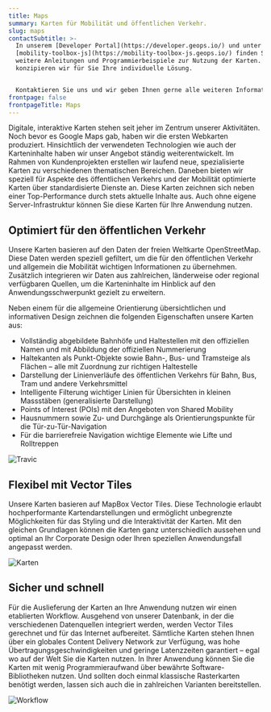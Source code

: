 ```yaml
---
title: Maps
summary: Karten für Mobilität und öffentlichen Verkehr.
slug: maps
contactSubtitle: >-
  In unserem [Developer Portal](https://developer.geops.io/) und unter
  [mobility-toolbox-js](https://mobility-toolbox-js.geops.io/) finden Sie
  weitere Anleitungen und Programmierbeispiele zur Nutzung der Karten. Gern
  konzipieren wir für Sie Ihre individuelle Lösung.


  Kontaktieren Sie uns und wir geben Ihnen gerne alle weiteren Informationen.
frontpage: false
frontpageTitle: Maps
---
```

Digitale, interaktive Karten stehen seit jeher im Zentrum unserer Aktivitäten. Noch bevor es Google Maps gab, haben wir die ersten Webkarten produziert. Hinsichtlich der verwendeten Technologien wie auch der Karteninhalte haben wir unser Angebot ständig weiterentwickelt. Im Rahmen von Kundenprojekten erstellen wir laufend neue, spezialisierte Karten zu verschiedenen thematischen Bereichen. Daneben bieten wir speziell für Aspekte des öffentlichen Verkehrs und der Mobilität optimierte Karten über standardisierte Dienste an. Diese Karten zeichnen sich neben einer Top-Performance durch stets aktuelle Inhalte aus. Auch ohne eigene Server-Infrastruktur können Sie diese Karten für Ihre Anwendung nutzen. 

## Optimiert für den öffentlichen Verkehr

Unsere Karten basieren auf den Daten der freien Weltkarte OpenStreetMap. Diese Daten werden speziell gefiltert, um die für den öffentlichen Verkehr und allgemein die Mobilität wichtigen Informationen zu übernehmen. Zusätzlich integrieren wir Daten aus zahlreichen, länderweise oder regional verfügbaren Quellen, um die Karteninhalte im Hinblick auf den Anwendungsschwerpunkt gezielt zu erweitern. 

Neben einem für die allgemeine Orientierung übersichtlichen und informativen Design zeichnen die folgenden Eigenschaften unsere Karten aus:

* Vollständig abgebildete Bahnhöfe und Haltestellen mit den offiziellen Namen und mit Abbildung der offiziellen Nummerierung 
* Haltekanten als Punkt-Objekte sowie Bahn-, Bus- und Tramsteige als Flächen – alle mit Zuordnung zur richtigen Haltestelle
* Darstellung der Linienverläufe des öffentlichen Verkehrs für Bahn, Bus, Tram und andere Verkehrsmittel
* Intelligente Filterung wichtiger Linien für Übersichten in kleinen Massstäben (generalisierte Darstellung)
* Points of Interest (POIs) mit den Angeboten von Shared Mobility
* Hausnummern sowie Zu- und Durchgänge als Orientierungspunkte für die Tür-zu-Tür-Navigation 
* Für die barrierefreie Navigation wichtige Elemente wie Lifte und Rolltreppen

![Travic](/images/solution/maps/travic_k.png "Travic")

## Flexibel mit Vector Tiles

Unsere Karten basieren auf MapBox Vector Tiles. Diese Technologie erlaubt hochperformante Kartendarstellungen und ermöglicht unbegrenzte Möglichkeiten für das Styling und die Interaktivität der Karten. Mit den gleichen Grundlagen können die Karten ganz unterschiedlich aussehen und optimal an Ihr Corporate Design oder Ihren speziellen Anwendungsfall angepasst werden.

![Karten](/images/solution/maps/map_raster.png "Karten")

## Sicher und schnell

Für die Auslieferung der Karten an Ihre Anwendung nutzen wir einen etablierten Workflow. Ausgehend von unserer Datenbank, in der die verschiedenen Datenquellen integriert werden, werden Vector Tiles gerechnet und für das Internet aufbereitet. Sämtliche Karten stehen Ihnen über ein globales Content Delivery Network zur Verfügung, was hohe Übertragungsgeschwindigkeiten und geringe Latenzzeiten garantiert – egal wo auf der Welt Sie die Karten nutzen. In Ihrer Anwendung können Sie die Karten mit wenig Programmieraufwand über bewährte Software-Bibliotheken nutzen. Und sollten doch einmal klassische Rasterkarten benötigt werden, lassen sich auch die in zahlreichen Varianten bereitstellen.

![Workflow](/images/solution/maps/geops_ablauf_grafik_rz-1-.png "Workflow")